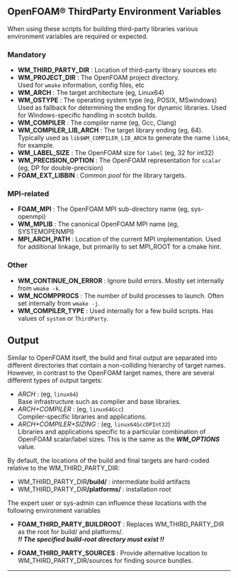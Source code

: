 ## OpenFOAM&reg; ThirdParty Environment Variables

When using these scripts for building third-party libraries
various environment variables are required or expected.

### Mandatory

- **WM_THIRD_PARTY_DIR** : Location of third-party library sources etc
- **WM_PROJECT_DIR** : The OpenFOAM project directory. <br>
  Used for `wmake` information, config files, etc
- **WM_ARCH** : The target architecture (eg, Linux64)
- **WM_OSTYPE** : The operating system type (eg, POSIX, MSwindows) <br>
  Used as fallback for determining the ending for dynamic libraries.
  Used for Windows-specific handling in scotch builds.
- **WM_COMPILER** : The compiler name (eg, Gcc, Clang)
- **WM_COMPILER_LIB_ARCH** : The target library ending (eg, 64). <br>
  Typically used as `lib$WM_COMPILER_LIB_ARCH` to generate the name
  `lib64`, for example.
- **WM_LABEL_SIZE** : The OpenFOAM size for `label` (eg, 32 for int32)
- **WM_PRECISION_OPTION** : The OpenFOAM representation for `scalar`
  (eg, DP for double-precision)
- **FOAM_EXT_LIBBIN** : Common _pool_ for the library targets.


### MPI-related

- **FOAM_MPI** : The OpenFOAM MPI sub-directory name (eg, sys-openmpi)
- **WM_MPLIB** : The canonical OpenFOAM MPI name (eg, SYSTEMOPENMPI)
- **MPI_ARCH_PATH** : Location of the current MPI implementation.
  Used for additional linkage, but primarily to set MPI_ROOT
  for a cmake hint.


### Other

- **WM_CONTINUE_ON_ERROR** : Ignore build errors.
  Mostly set internally from `wmake -k`.
- **WM_NCOMPPROCS** : The number of build processes to launch.
  Often set internally from `wmake -j`.
- **WM_COMPILER_TYPE** : Used internally for a few build scripts.
  Has values of `system` or `ThirdParty`.


## Output

Similar to OpenFOAM itself, the build and final output are separated
into different directories that contain a non-colliding hierarchy of
target names. However, in contrast to the OpenFOAM target names,
there are several different types of output targets:

- *ARCH* : (eg, `linux64`) <br>
  Base infrastructure such as compiler and base libraries.
- *ARCH+COMPILER* : (eg, `linux64Gcc`) <br>
  Compiler-specific libraries and applications.
- *ARCH+COMPILER+SIZING* : (eg, `linux64GccDPInt32`) <br>
  Libraries and applications specific to a particular combination
  of OpenFOAM scalar/label sizes. This is the same as the
  ***WM_OPTIONS*** value.

By default, the locations of the build and final targets are hard-coded
relative to the WM_THIRD_PARTY_DIR:

- WM_THIRD_PARTY_DIR<b>/build/</b> : intermediate build artifacts
- WM_THIRD_PARTY_DIR<b>/platforms/</b> : installation root

The expert user or sys-admin can influence these locations with the
following environment variables

- **FOAM_THIRD_PARTY_BUILDROOT** :
  Replaces WM_THIRD_PARTY_DIR as the root for build/ and platforms/.<br>
  ***!! The specified build-root directory must exist !!***

- **FOAM_THIRD_PARTY_SOURCES** :
  Provide alternative location to WM_THIRD_PARTY_DIR/sources
  for finding source bundles.<br>

---
